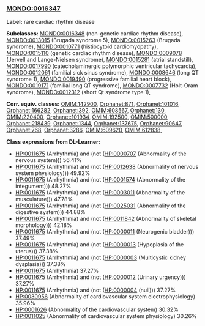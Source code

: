 
### [MONDO:0016347](http://purl.obolibrary.org/obo/MONDO_0016347)
**Label:** rare cardiac rhythm disease

**Subclasses:** [MONDO:0016348](http://purl.obolibrary.org/obo/MONDO_0016348) (non-genetic cardiac rhythm disease), [MONDO:0013015](http://purl.obolibrary.org/obo/MONDO_0013015) (Brugada syndrome 5), [MONDO:0015263](http://purl.obolibrary.org/obo/MONDO_0015263) (Brugada syndrome), [MONDO:0010771](http://purl.obolibrary.org/obo/MONDO_0010771) (histiocytoid cardiomyopathy), [MONDO:0015110](http://purl.obolibrary.org/obo/MONDO_0015110) (genetic cardiac rhythm disease), [MONDO:0009078](http://purl.obolibrary.org/obo/MONDO_0009078) (Jervell and Lange-Nielsen syndrome), [MONDO:0015281](http://purl.obolibrary.org/obo/MONDO_0015281) (atrial standstill), [MONDO:0017990](http://purl.obolibrary.org/obo/MONDO_0017990) (catecholaminergic polymorphic ventricular tachycardia), [MONDO:0012061](http://purl.obolibrary.org/obo/MONDO_0012061) (familial sick sinus syndrome), [MONDO:0008646](http://purl.obolibrary.org/obo/MONDO_0008646) (long QT syndrome 1), [MONDO:0019490](http://purl.obolibrary.org/obo/MONDO_0019490) (progressive familial heart block), [MONDO:0019171](http://purl.obolibrary.org/obo/MONDO_0019171) (familial long QT syndrome), [MONDO:0007732](http://purl.obolibrary.org/obo/MONDO_0007732) (Holt-Oram syndrome), [MONDO:0012312](http://purl.obolibrary.org/obo/MONDO_0012312) (short Qt syndrome type 1), 

**Corr. equiv. classes:** [OMIM:142900](http://purl.obolibrary.org/obo/OMIM_142900), [Orphanet:871](http://www.orpha.net/ORDO/Orphanet_871), [Orphanet:101016](http://www.orpha.net/ORDO/Orphanet_101016), [Orphanet:166282](http://www.orpha.net/ORDO/Orphanet_166282), [Orphanet:392](http://www.orpha.net/ORDO/Orphanet_392), [OMIM:608567](http://purl.obolibrary.org/obo/OMIM_608567), [Orphanet:130](http://www.orpha.net/ORDO/Orphanet_130), [OMIM:220400](http://purl.obolibrary.org/obo/OMIM_220400), [Orphanet:101934](http://www.orpha.net/ORDO/Orphanet_101934), [OMIM:192500](http://purl.obolibrary.org/obo/OMIM_192500), [OMIM:500000](http://purl.obolibrary.org/obo/OMIM_500000), [Orphanet:218439](http://www.orpha.net/ORDO/Orphanet_218439), [Orphanet:1344](http://www.orpha.net/ORDO/Orphanet_1344), [Orphanet:137675](http://www.orpha.net/ORDO/Orphanet_137675), [Orphanet:90647](http://www.orpha.net/ORDO/Orphanet_90647), [Orphanet:768](http://www.orpha.net/ORDO/Orphanet_768), [Orphanet:3286](http://www.orpha.net/ORDO/Orphanet_3286), [OMIM:609620](http://purl.obolibrary.org/obo/OMIM_609620), [OMIM:612838](http://purl.obolibrary.org/obo/OMIM_612838), 

**Class expressions from DL-Learner:**

- [HP:0011675](http://purl.obolibrary.org/obo/HP_0011675) (Arrhythmia) and (not ([HP:0000707](http://purl.obolibrary.org/obo/HP_0000707) (Abnormality of the nervous system))) 56.41%
- [HP:0011675](http://purl.obolibrary.org/obo/HP_0011675) (Arrhythmia) and (not ([HP:0012638](http://purl.obolibrary.org/obo/HP_0012638) (Abnormality of nervous system physiology))) 49.92%
- [HP:0011675](http://purl.obolibrary.org/obo/HP_0011675) (Arrhythmia) and (not ([HP:0001574](http://purl.obolibrary.org/obo/HP_0001574) (Abnormality of the integument))) 48.27%
- [HP:0011675](http://purl.obolibrary.org/obo/HP_0011675) (Arrhythmia) and (not ([HP:0003011](http://purl.obolibrary.org/obo/HP_0003011) (Abnormality of the musculature))) 47.78%
- [HP:0011675](http://purl.obolibrary.org/obo/HP_0011675) (Arrhythmia) and (not ([HP:0025031](http://purl.obolibrary.org/obo/HP_0025031) (Abnormality of the digestive system))) 44.88%
- [HP:0011675](http://purl.obolibrary.org/obo/HP_0011675) (Arrhythmia) and (not ([HP:0011842](http://purl.obolibrary.org/obo/HP_0011842) (Abnormality of skeletal morphology))) 42.18%
- [HP:0011675](http://purl.obolibrary.org/obo/HP_0011675) (Arrhythmia) and (not ([HP:0000011](http://purl.obolibrary.org/obo/HP_0000011) (Neurogenic bladder))) 37.49%
- [HP:0011675](http://purl.obolibrary.org/obo/HP_0011675) (Arrhythmia) and (not ([HP:0000013](http://purl.obolibrary.org/obo/HP_0000013) (Hypoplasia of the uterus))) 37.38%
- [HP:0011675](http://purl.obolibrary.org/obo/HP_0011675) (Arrhythmia) and (not ([HP:0000003](http://purl.obolibrary.org/obo/HP_0000003) (Multicystic kidney dysplasia))) 37.38%
- [HP:0011675](http://purl.obolibrary.org/obo/HP_0011675) (Arrhythmia) 37.27%
- [HP:0011675](http://purl.obolibrary.org/obo/HP_0011675) (Arrhythmia) and (not ([HP:0000012](http://purl.obolibrary.org/obo/HP_0000012) (Urinary urgency))) 37.27%
- [HP:0011675](http://purl.obolibrary.org/obo/HP_0011675) (Arrhythmia) and (not ([HP:0000004](http://purl.obolibrary.org/obo/HP_0000004) (null))) 37.27%
- [HP:0030956](http://purl.obolibrary.org/obo/HP_0030956) (Abnormality of cardiovascular system electrophysiology) 35.96%
- [HP:0001626](http://purl.obolibrary.org/obo/HP_0001626) (Abnormality of the cardiovascular system) 30.32%
- [HP:0011025](http://purl.obolibrary.org/obo/HP_0011025) (Abnormality of cardiovascular system physiology) 30.26%


